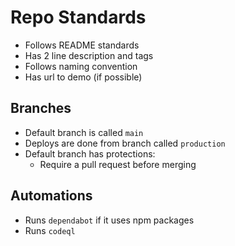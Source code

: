# Repo Standards
- Follows README standards
- Has 2 line description and tags
- Follows naming convention
- Has url to demo (if possible)

## Branches
- Default branch is called `main`
- Deploys are done from branch called `production` 
- Default branch has protections:
	- Require a pull request before merging

## Automations
- Runs `dependabot` if it uses npm packages
- Runs `codeql`